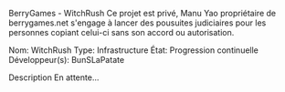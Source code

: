 

BerryGames - WitchRush
Ce projet est privé, Manu Yao propriétaire de berrygames.net s'engage à lancer des pousuites judiciaires pour les personnes copiant celui-ci sans son accord ou autorisation.


Nom: WitchRush
Type: Infrastructure
État: Progression continuelle
Développeur(s): BunSLaPatate


Description
En attente...

